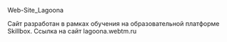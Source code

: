 Web-Site_Lagoona

Сайт разработан в рамках обучения на образовательной платформе Skillbox.
Ссылка на сайт lagoona.webtm.ru